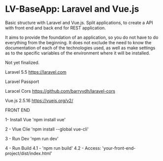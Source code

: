 # LV-BaseApp: Laravel and Vue.js
Basic structure with Laravel and Vue.js. Split applications, to create a API with front end and back end for REST application.

It aims to provide the foundation of an application, so you do not have to do everything from the beginning. It does not exclude the need to know the documentation of each of the technologies used, as well as make settings as to the specific variables of the environment where it will be installed. 

Not yet finalized.

Laravel 5.5
https://laravel.com

Laravel Passport

Laracel Cors
https://github.com/barryvdh/laravel-cors

Vue.js 2.5.16
https://vuejs.org/v2/


FRONT END

1- Install Vue 
'npm install vue'

2 - Vlue Clie
'npm install --global vue-cli'

3 - Run Dev
'npm run dev'

4 - Run Build
  4.1 - 'npm run build'
  4.2 - Access: 'your-front-end-project/dist/index.html'


